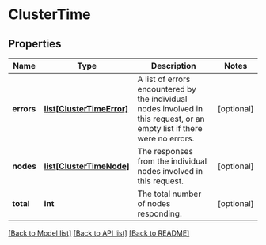 # ClusterTime

## Properties
Name | Type | Description | Notes
------------ | ------------- | ------------- | -------------
**errors** | [**list[ClusterTimeError]**](ClusterTimeError.md) | A list of errors encountered by the individual nodes involved in this request, or an empty list if there were no errors. | [optional] 
**nodes** | [**list[ClusterTimeNode]**](ClusterTimeNode.md) | The responses from the individual nodes involved in this request. | [optional] 
**total** | **int** | The total number of nodes responding. | [optional] 

[[Back to Model list]](../README.md#documentation-for-models) [[Back to API list]](../README.md#documentation-for-api-endpoints) [[Back to README]](../README.md)


